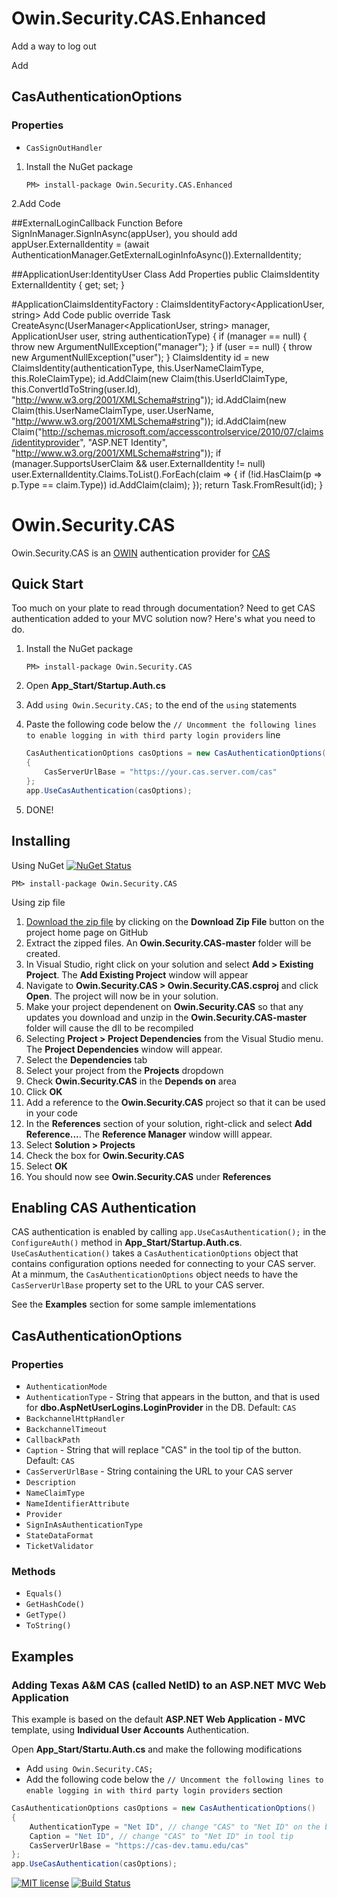 # Owin.Security.CAS.Enhanced
Add a way to log out

Add
## CasAuthenticationOptions
### Properties
* `CasSignOutHandler` 

1. Install the NuGet package

    `PM> install-package Owin.Security.CAS.Enhanced`

2.Add Code

##ExternalLoginCallback Function
Before SignInManager.SignInAsync(appUser), you should add
     appUser.ExternalIdentity = (await AuthenticationManager.GetExternalLoginInfoAsync()).ExternalIdentity;

##ApplicationUser:IdentityUser Class
Add Properties
    public ClaimsIdentity ExternalIdentity { get; set; }

#ApplicationClaimsIdentityFactory : ClaimsIdentityFactory<ApplicationUser, string>
Add Code
        public override Task<ClaimsIdentity> CreateAsync(UserManager<ApplicationUser, string> manager, ApplicationUser user, string authenticationType)
        {
            if (manager == null)
            {
                throw new ArgumentNullException("manager");
            }
            if (user == null)
            {
                throw new ArgumentNullException("user");
            }
            ClaimsIdentity id = new ClaimsIdentity(authenticationType, this.UserNameClaimType, this.RoleClaimType);
            id.AddClaim(new Claim(this.UserIdClaimType, this.ConvertIdToString(user.Id), "http://www.w3.org/2001/XMLSchema#string"));
            id.AddClaim(new Claim(this.UserNameClaimType, user.UserName, "http://www.w3.org/2001/XMLSchema#string"));
            id.AddClaim(new Claim("http://schemas.microsoft.com/accesscontrolservice/2010/07/claims/identityprovider", "ASP.NET Identity", "http://www.w3.org/2001/XMLSchema#string"));
            if (manager.SupportsUserClaim && user.ExternalIdentity != null)
                user.ExternalIdentity.Claims.ToList().ForEach(claim =>
                {
                    if (!id.HasClaim(p => p.Type == claim.Type))
                        id.AddClaim(claim);
                });
            return Task.FromResult(id);
        }
     

# Owin.Security.CAS
Owin.Security.CAS is an [OWIN](http://owin.org) authentication provider for [CAS](https://github.com/Jasig/cas)

## Quick Start
Too much on your plate to read through documentation?  Need to get CAS authentication added to your MVC solution now?  Here's what you need to do.

1. Install the NuGet package

    `PM> install-package Owin.Security.CAS`

2. Open **App_Start/Startup.Auth.cs**
3. Add `using Owin.Security.CAS;` to the end of the `using` statements
4. Paste the following code below the `// Uncomment the following lines to enable logging in with third party login providers` line

    ```c#
    CasAuthenticationOptions casOptions = new CasAuthenticationOptions()
    {
        CasServerUrlBase = "https://your.cas.server.com/cas"
    };
    app.UseCasAuthentication(casOptions);
    ```

5. DONE!

## Installing
Using NuGet [![NuGet Status](http://nugetstatus.com/Owin.Security.CAS.png)](http://nugetstatus.com/packages/Owin.Security.CAS)

    PM> install-package Owin.Security.CAS

Using zip file

1. [Download the zip file](https://github.com/noelbundick/Owin.Security.CAS/archive/master.zip) by clicking on the **Download Zip File** button on the project home page on GitHub
2. Extract the zipped files. An **Owin.Security.CAS-master** folder will be created.
3. In Visual Studio, right click on your solution and select **Add > Existing Project**. The **Add Existing Project** window will appear
4. Navigate to **Owin.Security.CAS > Owin.Security.CAS.csproj** and click **Open**.  The project will now be in your solution.
5. Make your project dependenent on **Owin.Security.CAS** so that any updates you download and unzip in the **Owin.Security.CAS-master** folder will cause the dll to be recompiled
  1. Selecting **Project > Project Dependencies** from the Visual Studio menu. The **Project Dependencies** window will appear.
  2. Select the **Dependencies** tab
  3. Select your project from the **Projects** dropdown
  4. Check **Owin.Security.CAS** in the **Depends on** area
  5. Click **OK**
6. Add a reference to the **Owin.Security.CAS** project so that it can be used in your code
  1. In the **References** section of your solution, right-click and select **Add Reference...**.  The **Reference Manager** window willl appear.
  2. Select **Solution > Projects**
  3. Check the box for **Owin.Security.CAS**
  4. Select **OK**
  5. You should now see **Owin.Security.CAS** under **References**

## Enabling CAS Authentication
CAS authentication is enabled by calling `app.UseCasAuthentication();` in the `ConfigureAuth()` method in **App_Start/Startup.Auth.cs**.  `UseCasAuthentication()` takes a `CasAuthenticationOptions` object that contains configuration options needed for connecting to your CAS server.  At a minmum, the `CasAuthenticationOptions` object needs to have the `CasServerUrlBase` property set to the URL to your CAS server.

See the **Examples** section for some sample imlementations

## CasAuthenticationOptions
### Properties
* `AuthenticationMode`
* `AuthenticationType` - String that appears in the button, and that is used for **dbo.AspNetUserLogins.LoginProvider** in the DB.  Default: `CAS`
* `BackchannelHttpHandler`
* `BackchannelTimeout`
* `CallbackPath`
* `Caption` - String that will replace "CAS" in the tool tip of the button. Default: `CAS`
* `CasServerUrlBase` - String containing the URL to your CAS server
* `Description`
* `NameClaimType`
* `NameIdentifierAttribute`
* `Provider`
* `SignInAsAuthenticationType`
* `StateDataFormat`
* `TicketValidator`

### Methods
* `Equals()`
* `GetHashCode()`
* `GetType()`
* `ToString()`

## Examples
### Adding Texas A&M CAS (called NetID) to an ASP.NET MVC Web Application
This example is based on the default **ASP.NET Web Application - MVC** template, using **Individual User Accounts** Authentication.

Open **App_Start/Startu.Auth.cs** and make the following modifications
* Add `using Owin.Security.CAS;`
* Add the following code below the `// Uncomment the following lines to enable logging in with third party login providers` section 
```c#
CasAuthenticationOptions casOptions = new CasAuthenticationOptions()
{
    AuthenticationType = "Net ID", // change "CAS" to "Net ID" on the button and in DB
    Caption = "Net ID", // change "CAS" to "Net ID" in tool tip
    CasServerUrlBase = "https://cas-dev.tamu.edu/cas"
};
app.UseCasAuthentication(casOptions);
```

[![MIT license](https://img.shields.io/badge/license-MIT-blue.svg)](https://github.com/noelbundick/Owin.Security.CAS/blob/master/LICENSE.md)
[![Build Status](https://www.myget.org/BuildSource/Badge/owin-security-cas?identifier=f61417a1-8dfe-49f2-9981-b9d44c5b234e)](https://www.myget.org/)

